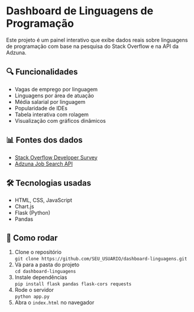 # Dashboard de Linguagens de Programação

Este projeto é um painel interativo que exibe dados reais sobre linguagens de programação com base na pesquisa do Stack Overflow e na API da Adzuna.

## 🔍 Funcionalidades

- Vagas de emprego por linguagem
- Linguagens por área de atuação
- Média salarial por linguagem
- Popularidade de IDEs
- Tabela interativa com rolagem
- Visualização com gráficos dinâmicos

## 📊 Fontes dos dados

- [Stack Overflow Developer Survey](https://survey.stackoverflow.co/2023/)
- [Adzuna Job Search API](https://developer.adzuna.com/)

## 🛠 Tecnologias usadas

- HTML, CSS, JavaScript
- Chart.js
- Flask (Python)
- Pandas

## 🚀 Como rodar

1. Clone o repositório  
   `git clone https://github.com/SEU_USUARIO/dashboard-linguagens.git`
2. Vá para a pasta do projeto  
   `cd dashboard-linguagens`
3. Instale dependências  
   `pip install flask pandas flask-cors requests`
4. Rode o servidor  
   `python app.py`
5. Abra o `index.html` no navegador
